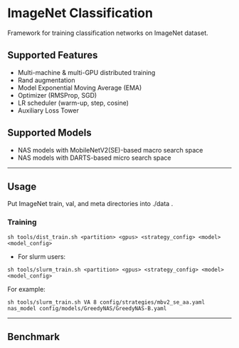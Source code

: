 # ImageNet Classification
Framework for training classification networks on ImageNet dataset.

## Supported Features  
* Multi-machine & multi-GPU distributed training
* Rand augmentation
* Model Exponential Moving Average (EMA)
* Optimizer (RMSProp, SGD)
* LR scheduler (warm-up, step, cosine)
* Auxiliary Loss Tower

## Supported Models
* NAS models with MobileNetV2(SE)-based macro search space
* NAS models with DARTS-based micro search space

---

## Usage

Put ImageNet train, val, and meta directories into ./data .

### Training
  
```shell
sh tools/dist_train.sh <partition> <gpus> <strategy_config> <model> <model_config> 
```

* For slurm users:  
```shell
sh tools/slurm_train.sh <partition> <gpus> <strategy_config> <model> <model_config> 
```

For example:
```
sh tools/slurm_train.sh VA 8 config/strategies/mbv2_se_aa.yaml nas_model config/models/GreedyNAS/GreedyNAS-B.yaml
```
---

## Benchmark

